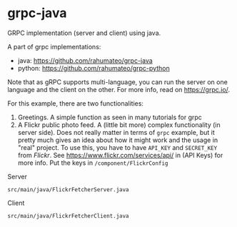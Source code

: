 # grpc-java
GRPC implementation (server and client) using java.

A part of grpc implementations:
- java: https://github.com/rahumateo/grpc-java
- python: https://github.com/rahumateo/grpc-python

Note that as gRPC supports multi-language, you can run the server on one language and the client on the other.
For more info, read on https://grpc.io/.


For this example, there are two functionalities:
1. Greetings. A simple function as seen in many tutorials for grpc
2. A Flickr public photo feed. A (little bit more) complex functionality (in server side). Does not really matter in terms of `grpc` example, but it pretty much gives an idea about how it might work and the usage in "real" project.
   To use this, you have to have `API_KEY` and `SECRET_KEY` from *Flickr*. See https://www.flickr.com/services/api/ in (API Keys) for more info.
   Put the keys in `/component/FlickrConfig`
   

Server
```
src/main/java/FlickrFetcherServer.java
```


Client
```
src/main/java/FlickrFetcherClient.java
```
